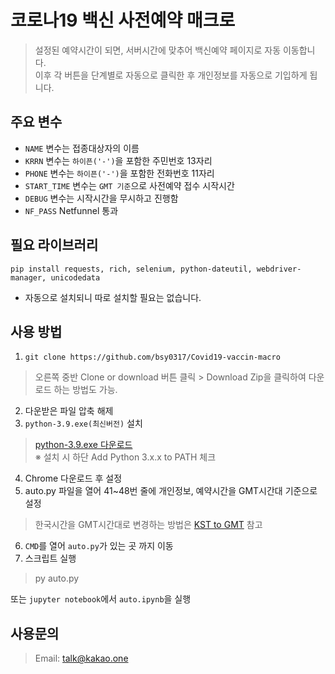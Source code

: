 #  코로나19 백신 사전예약 매크로
> 설정된 예약시간이 되면, 서버시간에 맞추어 백신예약 페이지로 자동 이동합니다.  
이후 각 버튼을 단계별로 자동으로 클릭한 후 개인정보를 자동으로 기입하게 됩니다.  
  
##  주요 변수

 - `NAME` 변수는 접종대상자의 이름
 - `KRRN` 변수는 `하이픈('-')`을 포함한 주민번호 13자리
 - `PHONE` 변수는 `하이픈('-')`을 포함한 전화번호 11자리
 - `START_TIME` 변수는 `GMT 기준`으로 사전예약 접수 시작시간
 - `DEBUG` 변수는 시작시간을 무시하고 진행함
 - `NF_PASS` Netfunnel 통과
 
## 필요 라이브러리

`pip install requests, rich, selenium, python-dateutil, webdriver-manager, unicodedata`
 - 자동으로 설치되니 따로 설치할 필요는 없습니다.

## 사용 방법

1. `git clone https://github.com/bsy0317/Covid19-vaccin-macro`
> 오른쪽 중반 Clone or download 버튼 클릭 > Download Zip을 클릭하여 다운로드 하는 방법도 가능.
2. 다운받은 파일 압축 해제
3. `python-3.9.exe(최신버전)` 설치
> [python-3.9.exe 다운로드](https://www.python.org/downloads/)  
> ※ 설치 시 하단 Add Python 3.x.x to PATH 체크
4. Chrome 다운로드 후 설정
5. auto.py 파일을 열어 41~48번 줄에 개인정보, 예약시간을 GMT시간대 기준으로 설정
>한국시간을 GMT시간대로 변경하는 방법은 [KST to GMT](https://www.freeconvert.com/time/kst-to-gmt) 참고
6. `CMD`를 열어 `auto.py`가 있는 곳 까지 이동
7. 스크립트 실행
>py auto.py

또는 `jupyter notebook`에서 `auto.ipynb`을 실행

## 사용문의

>Email: talk@kakao.one